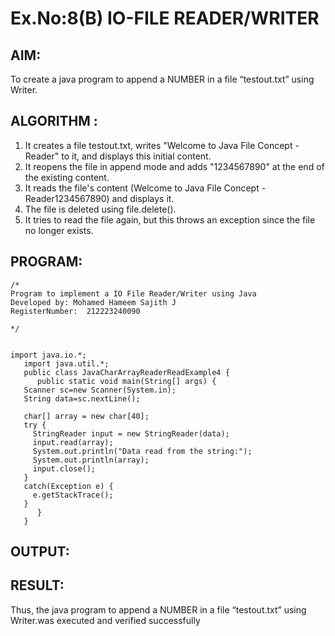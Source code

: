 # Ex.No:8(B) IO-FILE READER/WRITER
## AIM:
To create a java program to append a NUMBER in a file “testout.txt” using Writer.


## ALGORITHM :
1.	It creates a file testout.txt, writes "Welcome to Java File Concept -Reader" to it, and displays this initial content.
2.	It reopens the file in append mode and adds "1234567890" at the end of the existing content.
3.	It reads the file's content (Welcome to Java File Concept -Reader1234567890) and displays it.
4.	The file is deleted using file.delete().
5.	It tries to read the file again, but this throws an exception since the file no longer exists.




## PROGRAM:
 ```
/*
Program to implement a IO File Reader/Writer using Java
Developed by: Mohamed Hameem Sajith J
RegisterNumber:  212223240090

*/


import java.io.*;  
    import java.util.*;
    public class JavaCharArrayReaderReadExample4 {  
       public static void main(String[] args) {  
    Scanner sc=new Scanner(System.in);
    String data=sc.nextLine();
   
    char[] array = new char[40];
    try {
      StringReader input = new StringReader(data);
      input.read(array);
      System.out.println("Data read from the string:");
      System.out.println(array);
      input.close();
    }
    catch(Exception e) {
      e.getStackTrace();
    }
       }  
    }  
```




## OUTPUT:
 


## RESULT:
Thus, the java program to append a NUMBER in a file “testout.txt” using Writer.was executed and verified successfully



